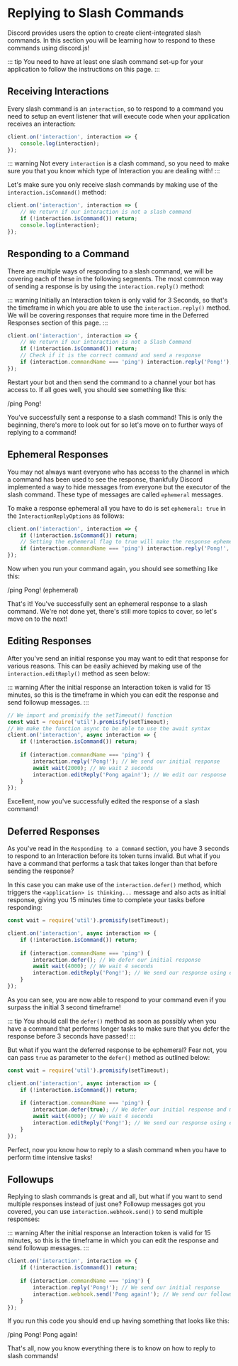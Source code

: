 # Replying to Slash Commands

Discord provides users the option to create client-integrated slash commands. In this section you will be learning how to respond to these commands using discord.js!

::: tip
You need to have at least one slash command set-up for your application to follow the instructions on this page.
:::

## Receiving Interactions

Every slash command is an `interaction`, so to respond to a command you need to setup an event listener that will execute code when your application receives an interaction:

```js
client.on('interaction', interaction => {
	console.log(interaction);
});
```

::: warning
Not every `interaction` is a clash command, so you need to make sure you that you know which type of Interaction you are dealing with!
:::

Let's make sure you only receive slash commands by making use of the `interaction.isCommand()` method:

```js
client.on('interaction', interaction => {
    // We return if our interaction is not a slash command
    if (!interaction.isCommand()) return; 
	console.log(interaction);
});
```


## Responding to a Command

There are multiple ways of responding to a slash command, we will be covering each of these in the following segments.
The most common way of sending a response is by using the `interaction.reply()` method:

::: warning
Initially an Interaction token is only valid for 3 Seconds, so that's the timeframe in which you are able to use the `interaction.reply()` method. We will be covering responses that require more time in the Deferred Responses section of this page.
:::

```js
client.on('interaction', interaction => {
    // We return if our interaction is not a Slash Command
    if (!interaction.isCommand()) return; 
    // Check if it is the correct command and send a response
	if (interaction.commandName === 'ping') interaction.reply('Pong!');
});
```

Restart your bot and then send the command to a channel your bot has access to. If all goes well, you should see something like this:

<!--- vue-discord-message doesn't yet have support for inline replies/interactions/ephemeral messages -->
<div is="discord-messages">
	<discord-message profile="user">
		/ping
	</discord-message>
	<discord-message profile="bot">
		Pong!
	</discord-message>
</div>

You've successfully sent a response to a slash command! This is only the beginning, there's more to look out for so let's move on to further ways of replying to a command!


## Ephemeral Responses

You may not always want everyone who has access to the channel in which a command has been used to see the response, thankfully Discord implemented a way to hide messages from everyone but the executor of the slash command. These type of messages are called `ephemeral` messages.

To make a response ephemeral all you have to do is set `ephemeral: true` in the `InteractionReplyOptions` as follows:

```js
client.on('interaction', interaction => {
    if (!interaction.isCommand()) return; 
    // Setting the ephemeral flag to true will make the response ephemeral
	if (interaction.commandName === 'ping') interaction.reply('Pong!', { ephemeral: true });
});
```

Now when you run your command again, you should see something like this:

<!--- vue-discord-message doesn't yet have support for inline replies/interactions/ephemeral messages -->
<div is="discord-messages">
	<discord-message profile="user">
		/ping
	</discord-message>
	<discord-message profile="bot">
		Pong! (ephemeral)
	</discord-message>
</div>

That's it! You've successfully sent an ephemeral response to a slash command.
We're not done yet, there's still more topics to cover, so let's move on to the next!


## Editing Responses

After you've send an initial response you may want to edit that response for various reasons. This can be easily achieved by making use of the `interaction.editReply()` method as seen below:

::: warning
After the initial response an Interaction token is valid for 15 minutes, so this is the timeframe in which you can edit the response and send followup messages.
:::

```js
// We import and promisify the setTimeout() function
const wait = require('util').promisify(setTimeout);
// We make the function async to be able to use the await syntax
client.on('interaction', async interaction => {
    if (!interaction.isCommand()) return; 
    
	if (interaction.commandName === 'ping') { 
        interaction.reply('Pong!'); // We send our initial response
        await wait(2000); // We wait 2 seconds
        interaction.editReply('Pong again!'); // We edit our response
    }
});
```

Excellent, now you've successfully edited the response of a slash command!


## Deferred Responses

As you've read in the `Responding to a Command` section, you have 3 seconds to respond to an Interaction before its token turns invalid. But what if you have a command that performs a task that takes longer than that before sending the response? 

In this case you can make use of the `interaction.defer()` method, which triggers the `<application> is thinking...` message and also acts as initial response, giving you 15 minutes time to complete your tasks before responding:
<!--- here either display the is thinking message via vue-discord-message or place a screenshot -->

```js
const wait = require('util').promisify(setTimeout);

client.on('interaction', async interaction => {
    if (!interaction.isCommand()) return; 
    
	if (interaction.commandName === 'ping') { 
        interaction.defer(); // We defer our initial response
        await wait(4000); // We wait 4 seconds
        interaction.editReply('Pong!'); // We send our response using editReply()
    }
});
```

As you can see, you are now able to respond to your command even if you surpass the initial 3 second timeframe!

::: tip
You should call the `defer()` method as soon as possibly when you have a command that performs longer tasks to make sure that you defer the response before 3 seconds have passed!
:::

But what if you want the deferred response to be ephemeral? Fear not, you can pass `true` as parameter to the `defer()` method as outlined below:

```js
const wait = require('util').promisify(setTimeout);

client.on('interaction', async interaction => {
    if (!interaction.isCommand()) return; 
    
	if (interaction.commandName === 'ping') { 
        interaction.defer(true); // We defer our initial response and make it ephemeral
        await wait(4000); // We wait 4 seconds
        interaction.editReply('Pong!'); // We send our response using editReply()
    }
});
```

Perfect, now you know how to reply to a slash command when you have to perform time intensive tasks!

## Followups

Replying to slash commands is great and all, but what if you want to send multiple responses instead of just one? Followup messages got you covered, you can use `interaction.webhook.send()` to send multiple responses:

::: warning
After the initial response an Interaction token is valid for 15 minutes, so this is the timeframe in which you can edit the response and send followup messages.
:::

```js
client.on('interaction', interaction => {
    if (!interaction.isCommand()) return; 
    
	if (interaction.commandName === 'ping') { 
        interaction.reply('Pong!'); // We send our initial response
        interaction.webhook.send('Pong again!'); // We send our followup message
    }
});
```

If you run this code you should end up having something that looks like this:

<!--- vue-discord-message doesn't yet have support for inline replies/interactions/ephemeral messages -->
<div is="discord-messages">
	<discord-message profile="user">
		/ping
	</discord-message>
	<discord-message profile="bot">
		Pong!
	</discord-message>
	<discord-message profile="bot">
		Pong again!
	</discord-message>
</div>

That's all, now you know everything there is to know on how to reply to slash commands!